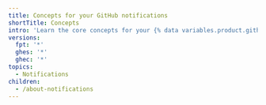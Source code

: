 ```yaml
---
title: Concepts for your GitHub notifications
shortTitle: Concepts
intro: 'Learn the core concepts for your {% data variables.product.github %} notifications and subscriptions.'
versions:
  fpt: '*'
  ghes: '*'
  ghec: '*'
topics:
  - Notifications
children:
  - /about-notifications
---
```


